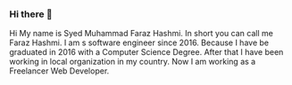 ### Hi there 👋

<!--
**hashmiDeveloper745/hashmiDeveloper745** is a ✨ _special_ ✨ repository because its `README.md` (this file) appears on your GitHub profile.

Here are some ideas to get you started:

- 🔭 I’m currently working on ...
- 🌱 I’m currently learning ...
- 👯 I’m looking to collaborate on ...
- 🤔 I’m looking for help with ...
- 💬 Ask me about ...
- 📫 How to reach me: ...
- 😄 Pronouns: ...
- ⚡ Fun fact: ...
-->
Hi My name is Syed Muhammad Faraz Hashmi. In short you can call me Faraz Hashmi. I am s software engineer since 2016.
Because I have be graduated in 2016 with a Computer Science Degree. After that I have been working in local organization in my country. Now I am working as a Freelancer Web Developer.
